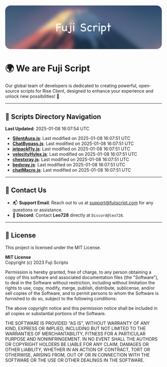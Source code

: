 ![Banner](.github/b.webp)

# 🌍 **We are Fuji Script**

Our global team of developers is dedicated to creating powerful, open-source scripts for Rise Client, designed to enhance your experience and unlock new possibilities! 🌟

---
<!-- SCRIPTS_NAVIGATION_START -->
## 📂 **Scripts Directory Navigation**

**Last Updated**: 2025-01-08 16:07:54 UTC

- **[SilentAura.js](scripts/SilentAura.js)**: Last modified on 2025-01-08 16:07:51 UTC
- **[ChatBypass.js](scripts/ChatBypass.js)**: Last modified on 2025-01-08 16:07:51 UTC
- **[jetpackFly.js](scripts/jetpackFly.js)**: Last modified on 2025-01-08 16:07:51 UTC
- **[velocityHylex.js](scripts/velocityHylex.js)**: Last modified on 2025-01-08 16:07:51 UTC
- **[chestxray.js](scripts/chestxray.js)**: Last modified on 2025-01-08 16:07:51 UTC
- **[bedxray.js](scripts/bedxray.js)**: Last modified on 2025-01-08 16:07:51 UTC
- **[chatMacro.js](scripts/chatMacro.js)**: Last modified on 2025-01-08 16:07:51 UTC

<!-- SCRIPTS_NAVIGATION_END -->

---

## 💬 **Contact Us**  
- 📬 **Support Email**: Reach out to us at [support@fujiscript.com](mailto:support@fujiscript.com) for any questions or assistance.  
- 💬 **Discord**: Contact **Leo728** directly at `Discord@leo728`.

---

## 📜 **License**

This project is licensed under the MIT License.  

**MIT License**  
Copyright (c) 2023 Fuji Scripts  

Permission is hereby granted, free of charge, to any person obtaining a copy of this software and associated documentation files (the "Software"), to deal in the Software without restriction, including without limitation the rights to use, copy, modify, merge, publish, distribute, sublicense, and/or sell copies of the Software, and to permit persons to whom the Software is furnished to do so, subject to the following conditions:  

The above copyright notice and this permission notice shall be included in all copies or substantial portions of the Software.  

THE SOFTWARE IS PROVIDED "AS IS", WITHOUT WARRANTY OF ANY KIND, EXPRESS OR IMPLIED, INCLUDING BUT NOT LIMITED TO THE WARRANTIES OF MERCHANTABILITY, FITNESS FOR A PARTICULAR PURPOSE AND NONINFRINGEMENT. IN NO EVENT SHALL THE AUTHORS OR COPYRIGHT HOLDERS BE LIABLE FOR ANY CLAIM, DAMAGES OR OTHER LIABILITY, WHETHER IN AN ACTION OF CONTRACT, TORT OR OTHERWISE, ARISING FROM, OUT OF OR IN CONNECTION WITH THE SOFTWARE OR THE USE OR OTHER DEALINGS IN THE SOFTWARE.  
